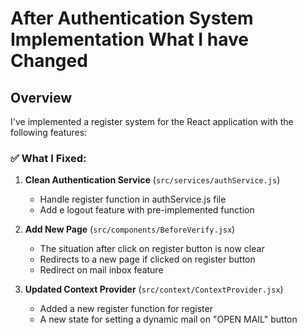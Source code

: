 # After Authentication System Implementation What I have Changed

## Overview
I've implemented a register system for the React application with the following features:

### ✅ What I Fixed:

1. **Clean Authentication Service** (`src/services/authService.js`)
   - Handle register function in authService.js file
   - Add e logout feature with pre-implemented function

2. **Add New Page** (`src/components/BeforeVerify.jsx`)
   - The situation after click on register button is now clear
   - Redirects to a new page if clicked on register button
   - Redirect on mail inbox feature

3. **Updated Context Provider** (`src/context/ContextProvider.jsx`)
   - Added a new register function for register
   - A new state for setting a dynamic mail on "OPEN MAIL" button

